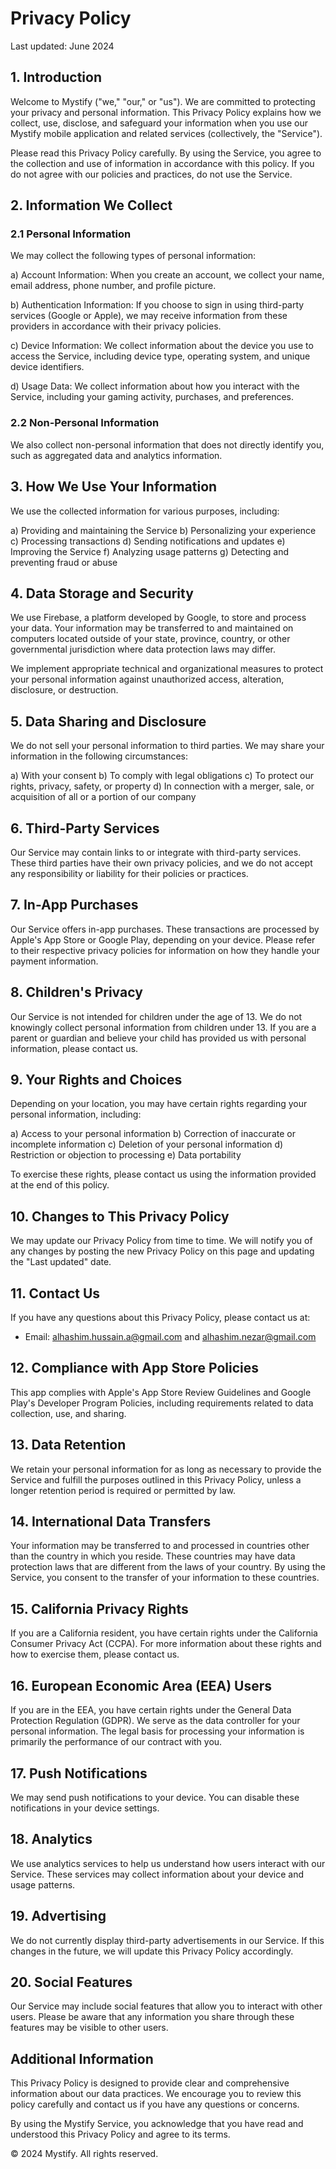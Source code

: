 # Privacy Policy

Last updated: June 2024

## 1. Introduction
Welcome to Mystify ("we," "our," or "us"). We are committed to protecting your privacy and personal information. This Privacy Policy explains how we collect, use, disclose, and safeguard your information when you use our Mystify mobile application and related services (collectively, the "Service").

Please read this Privacy Policy carefully. By using the Service, you agree to the collection and use of information in accordance with this policy. If you do not agree with our policies and practices, do not use the Service.

## 2. Information We Collect

### 2.1 Personal Information

We may collect the following types of personal information:

a) Account Information: When you create an account, we collect your name, email address, phone number, and profile picture.

b) Authentication Information: If you choose to sign in using third-party services (Google or Apple), we may receive information from these providers in accordance with their privacy policies.

c) Device Information: We collect information about the device you use to access the Service, including device type, operating system, and unique device identifiers.

d) Usage Data: We collect information about how you interact with the Service, including your gaming activity, purchases, and preferences.

### 2.2 Non-Personal Information

We also collect non-personal information that does not directly identify you, such as aggregated data and analytics information.

## 3. How We Use Your Information

We use the collected information for various purposes, including:

a) Providing and maintaining the Service
b) Personalizing your experience
c) Processing transactions
d) Sending notifications and updates
e) Improving the Service
f) Analyzing usage patterns
g) Detecting and preventing fraud or abuse

## 4. Data Storage and Security

We use Firebase, a platform developed by Google, to store and process your data. Your information may be transferred to and maintained on computers located outside of your state, province, country, or other governmental jurisdiction where data protection laws may differ.

We implement appropriate technical and organizational measures to protect your personal information against unauthorized access, alteration, disclosure, or destruction.

## 5. Data Sharing and Disclosure

We do not sell your personal information to third parties. We may share your information in the following circumstances:

a) With your consent
b) To comply with legal obligations
c) To protect our rights, privacy, safety, or property
d) In connection with a merger, sale, or acquisition of all or a portion of our company

## 6. Third-Party Services

Our Service may contain links to or integrate with third-party services. These third parties have their own privacy policies, and we do not accept any responsibility or liability for their policies or practices.

## 7. In-App Purchases

Our Service offers in-app purchases. These transactions are processed by Apple's App Store or Google Play, depending on your device. Please refer to their respective privacy policies for information on how they handle your payment information.

## 8. Children's Privacy

Our Service is not intended for children under the age of 13. We do not knowingly collect personal information from children under 13. If you are a parent or guardian and believe your child has provided us with personal information, please contact us.

## 9. Your Rights and Choices

Depending on your location, you may have certain rights regarding your personal information, including:

a) Access to your personal information
b) Correction of inaccurate or incomplete information
c) Deletion of your personal information
d) Restriction or objection to processing
e) Data portability

To exercise these rights, please contact us using the information provided at the end of this policy.

## 10. Changes to This Privacy Policy

We may update our Privacy Policy from time to time. We will notify you of any changes by posting the new Privacy Policy on this page and updating the "Last updated" date.

## 11. Contact Us

If you have any questions about this Privacy Policy, please contact us at:

- Email: alhashim.hussain.a@gmail.com and alhashim.nezar@gmail.com

## 12. Compliance with App Store Policies

This app complies with Apple's App Store Review Guidelines and Google Play's Developer Program Policies, including requirements related to data collection, use, and sharing.

## 13. Data Retention

We retain your personal information for as long as necessary to provide the Service and fulfill the purposes outlined in this Privacy Policy, unless a longer retention period is required or permitted by law.

## 14. International Data Transfers

Your information may be transferred to and processed in countries other than the country in which you reside. These countries may have data protection laws that are different from the laws of your country. By using the Service, you consent to the transfer of your information to these countries.

## 15. California Privacy Rights

If you are a California resident, you have certain rights under the California Consumer Privacy Act (CCPA). For more information about these rights and how to exercise them, please contact us.

## 16. European Economic Area (EEA) Users

If you are in the EEA, you have certain rights under the General Data Protection Regulation (GDPR). We serve as the data controller for your personal information. The legal basis for processing your information is primarily the performance of our contract with you.

## 17. Push Notifications

We may send push notifications to your device. You can disable these notifications in your device settings.

## 18. Analytics

We use analytics services to help us understand how users interact with our Service. These services may collect information about your device and usage patterns.

## 19. Advertising

We do not currently display third-party advertisements in our Service. If this changes in the future, we will update this Privacy Policy accordingly.

## 20. Social Features

Our Service may include social features that allow you to interact with other users. Please be aware that any information you share through these features may be visible to other users.

## Additional Information

This Privacy Policy is designed to provide clear and comprehensive information about our data practices. We encourage you to review this policy carefully and contact us if you have any questions or concerns.

By using the Mystify Service, you acknowledge that you have read and understood this Privacy Policy and agree to its terms.

© 2024 Mystify. All rights reserved.
